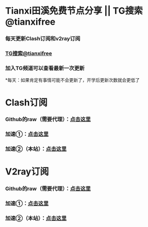 # Tianxi田溪免费节点分享 || TG搜索@tianxifree
### 每天更新Clash订阅和v2ray订阅
### [TG搜索@tianxifree](https://t.me/tianxifree)
### 加入TG频道可以查看最新一次更新
*每天：如果肯定有事情可能不会更新了，开学后更新次数就会更低了
# Clash订阅
### Github的raw（需要代理）：[点击这里](https://raw.githubusercontent.com/tianxily/free/main/clash)
### 加速①：[点击这里](https://raw.fastgit.org/tianxily/free/main/clash)
### 加速②（本站）：[点击这里](https://free.tianxily.tk/clash)
# V2ray订阅
### Github的raw（需要代理）：[点击这里](https://raw.githubusercontent.com/tianxily/free/main/v2ray)
### 加速①：[点击这里](https://raw.fastgit.org/tianxily/free/main/v2ray)
### 加速②（本站）：[点击这里](https://free.tianxily.tk/v2ray)
